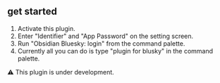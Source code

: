 ## get started

1. Activate this plugin.
2. Enter "Identifier" and "App Password" on the setting screen.
3. Run "Obsidian Bluesky: login" from the command palette.
4. Currently all you can do is type "plugin for blusky" in the command palette.

⚠️ This plugin is under development.
